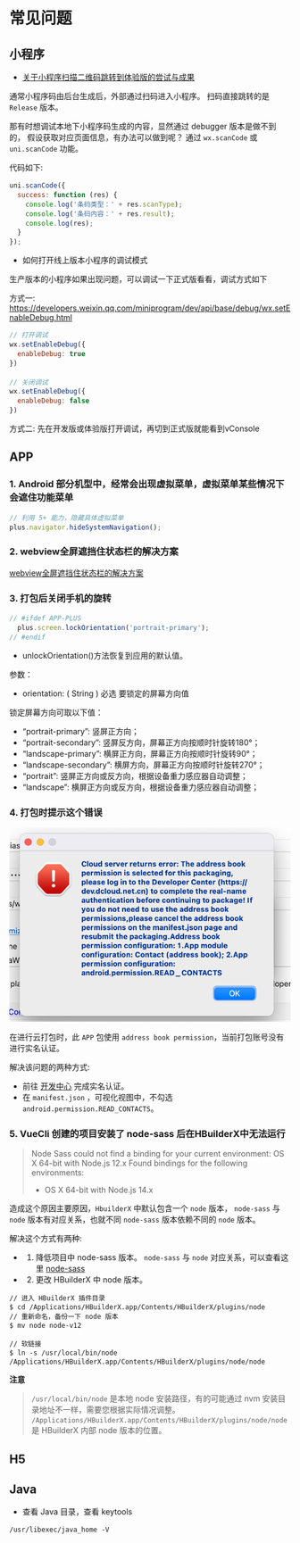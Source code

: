 # 常见问题

## 小程序

* [关于小程序扫描二维码跳转到体验版的尝试与成果](https://developers.weixin.qq.com/community/develop/article/doc/000882df8440404880b91054756c13)

通常小程序码由后台生成后，外部通过扫码进入小程序。 扫码直接跳转的是 ``Release`` 版本。

那有时想调试本地下小程序码生成的内容，显然通过 debugger 版本是做不到的， 假设获取对应页面信息，有办法可以做到呢？ 通过 ``wx.scanCode`` 或 ``uni.scanCode`` 功能。

代码如下:

```js
uni.scanCode({
  success: function (res) {
    console.log('条码类型：' + res.scanType);
    console.log('条码内容：' + res.result);
    console.log(res);
  }
});
```

* 如何打开线上版本小程序的调试模式

生产版本的小程序如果出现问题，可以调试一下正式版看看，调试方式如下

方式一: https://developers.weixin.qq.com/miniprogram/dev/api/base/debug/wx.setEnableDebug.html

```js
// 打开调试
wx.setEnableDebug({
  enableDebug: true
})

// 关闭调试
wx.setEnableDebug({
  enableDebug: false
})

```
方式二: 先在开发版或体验版打开调试，再切到正式版就能看到vConsole

## APP

### 1. Android 部分机型中，经常会出现虚拟菜单，虚拟菜单某些情况下会遮住功能菜单

```js
// 利用 5+ 能力，隐藏具体虚拟菜单
plus.navigator.hideSystemNavigation();
```

### 2. webview全屏遮挡住状态栏的解决方案

[webview全屏遮挡住状态栏的解决方案](https://blog.csdn.net/weixin_45360473/article/details/115006620)

### 3. 打包后关闭手机的旋转

```js
// #ifdef APP-PLUS
  plus.screen.lockOrientation('portrait-primary');
// #endif
```

* unlockOrientation()方法恢复到应用的默认值。

参数：
  * orientation: ( String ) 必选 要锁定的屏幕方向值

锁定屏幕方向可取以下值：
  * “portrait-primary”: 竖屏正方向；
  * “portrait-secondary”: 竖屏反方向，屏幕正方向按顺时针旋转180°；
  * “landscape-primary”: 横屏正方向，屏幕正方向按顺时针旋转90°；
  * “landscape-secondary”: 横屏方向，屏幕正方向按顺时针旋转270°；
  * “portrait”: 竖屏正方向或反方向，根据设备重力感应器自动调整；
  * “landscape”: 横屏正方向或反方向，根据设备重力感应器自动调整；


### 4. 打包时提示这个错误

<img src="./images/package-error-01.png">

在进行云打包时，此 ``APP`` 包使用 ``address book permission``，当前打包账号没有进行实名认证。

解决该问题的两种方式:

* 前往 [开发中心](https://dev.dcloud.net.cn) 完成实名认证。
* 在 ``manifest.json`` ，可视化视图中，不勾选 ``android.permission.READ_CONTACTS``。

### 5. VueCli 创建的项目安装了 node-sass 后在HBuilderX中无法运行

> Node Sass could not find a binding for your current environment: OS X 64-bit with Node.js 12.x
> Found bindings for the following environments:
> - OS X 64-bit with Node.js 14.x

造成这个原因主要原因，``HbuilderX`` 中默认包含一个 ``node`` 版本， ``node-sass`` 与 ``node`` 版本有对应关系，也就不同 ``node-sass`` 版本依赖不同的 ``node`` 版本。

解决这个方式有两种:

* 1. 降低项目中 node-sass 版本。
``node-sass`` 与 ``node`` 对应关系，可以查看这里 [node-sass](https://www.npmjs.com/package/node-sass)

* 2. 更改 HBuilderX 中 node 版本。

```shell
// 进入 HBuilderX 插件目录
$ cd /Applications/HBuilderX.app/Contents/HBuilderX/plugins/node
// 重新命名，备份一下 node 版本
$ mv node node-v12

// 软链接
$ ln -s /usr/local/bin/node /Applications/HBuilderX.app/Contents/HBuilderX/plugins/node/node
```

**注意**

> ``/usr/local/bin/node`` 是本地 node 安装路径，有的可能通过 nvm 安装目录地址不一样，需要您根据实际情况调整。
> ``/Applications/HBuilderX.app/Contents/HBuilderX/plugins/node/node`` 是 HBuilderX 内部 node 版本的位置。

## H5

## Java

* 查看 Java 目录，查看 keytools

```shell
/usr/libexec/java_home -V
```
